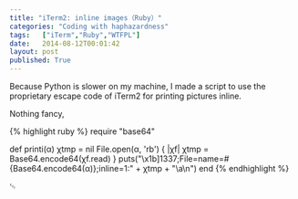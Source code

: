 ```yaml
---
title: "iTerm2: inline images（Ruby）"
categories: "Coding with haphazardness"
tags:   ["iTerm","Ruby","WTFPL"]
date:   2014-08-12T00:01:42
layout: post
published: True
---
```


Because Python is slower on my machine, I made a script to use the proprietary escape code of iTerm2 for printing pictures inline.

Nothing fancy, 

{% highlight ruby %}
require "base64"

def printi(α)
    χtmp = nil
    File.open(α, 'rb') { |χf|
        χtmp = Base64.encode64(χf.read)
    }
    puts("\x1b]1337;File=name=#{Base64.encode64(α)};inline=1:" + χtmp + "\a\n")
end
{% endhighlight %} 

␄
